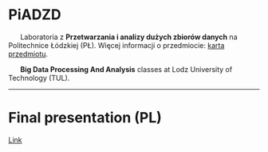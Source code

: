 # PiADZD

<img src="https://static.dwcdn.net/css/flag-icons/flags/4x3/pl.svg" height="10" width="20"> Laboratoria z **Przetwarzania i analizy dużych zbiorów danych** na Politechnice Łódzkiej (PŁ). Więcej informacji o przedmiocie: [karta przedmiotu](https://programy.p.lodz.pl/ectslabel-web/przedmiot_3.jsp?l=pl&idPrzedmiotu=172836&pkId=1149&s=2&j=0&w=informatyka%20stosowana&v=3).

<img src="https://static.dwcdn.net/css/flag-icons/flags/4x3/gb.svg" height="10" width="20"> **Big Data Processing And Analysis** classes at Lodz University of Technology (TUL).

---

# Final presentation (PL)
[Link](https://github.com/jurczewski/PiADZD/blob/master/project/BigData%20-%20Final%20presentation%20(PL).pdf)
